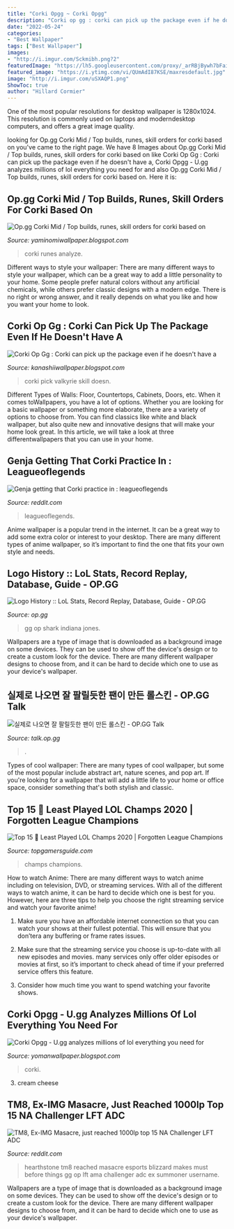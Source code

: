 ```yaml
---
title: "Corki Opgg ~ Corki Opgg"
description: "Corki op gg : corki can pick up the package even if he doesn&#039;t have a"
date: "2022-05-24"
categories:
- "Best Wallpaper"
tags: ["Best Wallpaper"]
images:
- "http://i.imgur.com/Sckmibh.png?2"
featuredImage: "https://lh5.googleusercontent.com/proxy/_arRBjBywh7bFailR3aZJizbQOyPgyeAnJmiAzlyVrmsTZ6IdQIISDqn6JOiO8NRDbSHSKVBZg=w1200-h630-p-k-no-nu"
featured_image: "https://i.ytimg.com/vi/QUmAdI87KSE/maxresdefault.jpg"
image: "http://i.imgur.com/uSXAQP1.png"
ShowToc: true
author: "Hillard Cormier"
---
```



One of the most popular resolutions for desktop wallpaper is 1280x1024. This resolution is commonly used on laptops and moderndesktop computers, and offers a great image quality.

	

		
looking for Op.gg Corki Mid / Top builds, runes, skill orders for corki based on you've came to the right page. We have 8 Images about Op.gg Corki Mid / Top builds, runes, skill orders for corki based on like Corki Op Gg : Corki can pick up the package even if he doesn&#039;t have a, Corki Opgg - U.gg analyzes millions of lol everything you need for and also Op.gg Corki Mid / Top builds, runes, skill orders for corki based on. Here it is:
		
    
## Op.gg Corki Mid / Top Builds, Runes, Skill Orders For Corki Based On

<img loading=lazy src="https://i.ytimg.com/vi/iSm6BO1GcFo/maxresdefault.jpg" onerror="this.onerror=null;this.src='https://tse1.mm.bing.net/th?id=OIP.IvY68SIxNlWhgQQX6EIZJQHaEK&amp;pid=15.1';" alt="Op.gg Corki Mid / Top builds, runes, skill orders for corki based on">

_Source: yaminomiwallpaper.blogspot.com_

>corki runes analyze. 

	

Different ways to style your wallpaper:
There are many different ways to style your wallpaper, which can be a great way to add a little personality to your home. Some people prefer natural colors without any artificial chemicals, while others prefer classic designs with a modern edge. There is no right or wrong answer, and it really depends on what you like and how you want your home to look.

    
## Corki Op Gg : Corki Can Pick Up The Package Even If He Doesn&#039;t Have A

<img loading=lazy src="https://i.ytimg.com/vi/QUmAdI87KSE/maxresdefault.jpg" onerror="this.onerror=null;this.src='https://tse1.mm.bing.net/th?id=OIP.O_Rhcza0vYtGL9OsykCpeAHaEK&amp;pid=15.1';" alt="Corki Op Gg : Corki can pick up the package even if he doesn&#039;t have a">

_Source: kanashiiwallpaper.blogspot.com_

>corki pick valkyrie skill doesn. 

	

Different Types of Walls: Floor, Countertops, Cabinets, Doors, etc.
When it comes toWallpapers, you have a lot of options. Whether you are looking for a basic wallpaper or something more elaborate, there are a variety of options to choose from. You can find classics like white and black wallpaper, but also quite new and innovative designs that will make your home look great. In this article, we will take a look at three differentwallpapers that you can use in your home.

    
## Genja Getting That Corki Practice In : Leagueoflegends

<img loading=lazy src="http://i.imgur.com/Sckmibh.png?2" onerror="this.onerror=null;this.src='https://tse4.mm.bing.net/th?id=OIP.FKklkux7iwS2dj2mN0mYGgHaG_&amp;pid=15.1';" alt="Genja getting that Corki practice in : leagueoflegends">

_Source: reddit.com_

>leagueoflegends. 

	

Anime wallpaper is a popular trend in the internet. It can be a great way to add some extra color or interest to your desktop. There are many different types of anime wallpaper, so it’s important to find the one that fits your own style and needs.

    
## Logo History :: LoL Stats, Record Replay, Database, Guide - OP.GG

<img loading=lazy src="http://attach.s.op.gg/logo/20201102132411.f50c0509f40c2cf6f156dd10d741ef91.png" onerror="this.onerror=null;this.src='https://tse1.mm.bing.net/th?id=OIP.3uHnijD685cDZ9jyDtMqVQHaEp&amp;pid=15.1';" alt="Logo History :: LoL Stats, Record Replay, Database, Guide - OP.GG">

_Source: op.gg_

>gg op shark indiana jones. 

	

Wallpapers are a type of image that is downloaded as a background image on some devices. They can be used to show off the device's design or to create a custom look for the device. There are many different wallpaper designs to choose from, and it can be hard to decide which one to use as your device's wallpaper.

    
## 실제로 나오면 잘 팔릴듯한 팬이 만든 롤스킨 - OP.GG Talk

<img loading=lazy src="http://t1.daumcdn.net/cafeattach/mEr9/b71c85393c2779f9cb24f91f78256a17c7c9f9fe" onerror="this.onerror=null;this.src='https://tse4.mm.bing.net/th?id=OIP.Rw2QLgOc-5kNhtfIHarLcwHaHW&amp;pid=15.1';" alt="실제로 나오면 잘 팔릴듯한 팬이 만든 롤스킨 - OP.GG Talk">

_Source: talk.op.gg_

>. 

	

Types of cool wallpaper:
There are many types of cool wallpaper, but some of the most popular include abstract art, nature scenes, and pop art. If you're looking for a wallpaper that will add a little life to your home or office space, consider something that's both stylish and classic.

    
## Top 15 🥇 Least Played LOL Champs 2020 | Forgotten League Champions

<img loading=lazy src="https://topgamersguide.com/wp-content/uploads/2020/10/Least-Played-LOL-Champs-300x169.jpg" onerror="this.onerror=null;this.src='https://tse2.mm.bing.net/th?id=OIP.wvCsOsfG73oqG21Pnxf91QAAAA&amp;pid=15.1';" alt="Top 15 🥇 Least Played LOL Champs 2020 | Forgotten League Champions">

_Source: topgamersguide.com_

>champs champions. 

	

How to watch Anime: There are many different ways to watch anime including on television, DVD, or streaming services.
With all of the different ways to watch anime, it can be hard to decide which one is best for you. However, here are three tips to help you choose the right streaming service and watch your favorite anime!
1. Make sure you have an affordable internet connection so that you can watch your shows at their fullest potential. This will ensure that you don’tera any buffering or frame rates issues.

2. Make sure that the streaming service you choose is up-to-date with all new episodes and movies. many services only offer older episodes or movies at first, so it’s important to check ahead of time if your preferred service offers this feature.

3. Consider how much time you want to spend watching your favorite shows.

    
## Corki Opgg - U.gg Analyzes Millions Of Lol Everything You Need For

<img loading=lazy src="https://lh5.googleusercontent.com/proxy/_arRBjBywh7bFailR3aZJizbQOyPgyeAnJmiAzlyVrmsTZ6IdQIISDqn6JOiO8NRDbSHSKVBZg=w1200-h630-p-k-no-nu" onerror="this.onerror=null;this.src='https://tse1.mm.bing.net/th?id=OIP.-OHvL9_QieHn9YAL0CTGAQHaDz&amp;pid=15.1';" alt="Corki Opgg - U.gg analyzes millions of lol everything you need for">

_Source: yomanwallpaper.blogspot.com_

>corki. 

	

3. cream cheese 

    
## TM8, Ex-IMG Masacre, Just Reached 1000lp Top 15 NA Challenger LFT ADC

<img loading=lazy src="http://i.imgur.com/uSXAQP1.png" onerror="this.onerror=null;this.src='https://tse2.mm.bing.net/th?id=OIP.mLun0eHXiEyVgtl5YHpbCgHaEn&amp;pid=15.1';" alt="TM8, Ex-IMG Masacre, just reached 1000lp top 15 NA Challenger LFT ADC">

_Source: reddit.com_

>hearthstone tm8 reached masacre esports blizzard makes must before things gg op lft ama challenger adc ex summoner username. 

	

Wallpapers are a type of image that is downloaded as a background image on some devices. They can be used to show off the device's design or to create a custom look for the device. There are many different wallpaper designs to choose from, and it can be hard to decide which one to use as your device's wallpaper.

